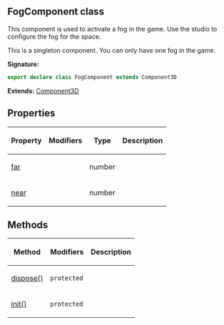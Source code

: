 
## FogComponent class

This component is used to activate a fog in the game. Use the studio to configure the fog for the space.

This is a singleton component. You can only have one fog in the game.

**Signature:**

```typescript
export declare class FogComponent extends Component3D 
```
**Extends:** [Component3D](/reference/component3d.md)

## Properties

<table><thead><tr><th>

Property


</th><th>

Modifiers


</th><th>

Type


</th><th>

Description


</th></tr></thead>
<tbody><tr><td>

[far](/reference/fogcomponent/far.md)


</td><td>


</td><td>

number


</td><td>


</td></tr>
<tr><td>

[near](/reference/fogcomponent/near.md)


</td><td>


</td><td>

number


</td><td>


</td></tr>
</tbody></table>

## Methods

<table><thead><tr><th>

Method


</th><th>

Modifiers


</th><th>

Description


</th></tr></thead>
<tbody><tr><td>

[dispose()](/reference/fogcomponent/dispose.md)


</td><td>

`protected`


</td><td>


</td></tr>
<tr><td>

[init()](/reference/fogcomponent/init.md)


</td><td>

`protected`


</td><td>


</td></tr>
</tbody></table>
